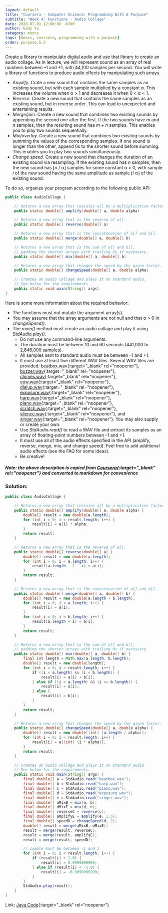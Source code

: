 ```yaml
---
layout: default
title: "Coursera - Computer Science: Programming With A Purpose"
subtitle: "Week 4: Functions - Audio Collage"
date: 2020-07-01 12:00:00 -0700
author: Eddy Yu
category: moocs
tags: [moocs, coursera, programming with a purpose]
order: purpose.5.3
---
```


Create a library to manipulate digital audio and use that library to create an 
audio collage. As in lecture, we will represent sound as an array of real 
numbers between –1 and +1, with 44,100 samples per second. You will write a 
library of functions to produce audio effects by manipulating such arrays.

* _Amplify._ Crate a new sound that contains the same samples as an existing 
  sound, but with each sample multiplied by a constant α. This increases the 
  volume when α > 1 and decreases it when 0 < α < 1.
* _Reverse._ Create a new sound that contains the same samples as an existing 
  sound, but in reverse order. This can lead to unexpected and entertaining 
  results.
* _Merge/join._ Create a new sound that combines two existing sounds by 
  appending the second one after the first. If the two sounds have _m_ and 
  _n_ samples, then the resulting sound has _m + n_ samples. This enables you 
  to play two sounds sequentially.
* _Mix/overlay._ Create a new sound that combines two existing sounds by 
  summing the values of the corresponding samples. If one sound is longer than 
  the other, append 0s to the shorter sound before summing. This enables you 
  to play two sounds simultaneously.
* _Change speed._ Create a new sound that changes the duration of an existing 
  sound via resampling. If the existing sound has _n_ samples, then the new 
  sound has ⌊_n_ / α⌋ samples for some constant α > 0, with sample _i_ of the new 
  sound having the same amplitude as sample ⌊_i_ α⌋ of the existing sound.
  
To do so, organize your program according to the following public API:  

```java
public class AudioCollage {

    // Returns a new array that rescales a[] by a multiplicative factor of alpha.
    public static double[] amplify(double[] a, double alpha)

    // Returns a new array that is the reverse of a[].
    public static double[] reverse(double[] a)

    // Returns a new array that is the concatenation of a[] and b[].
    public static double[] merge(double[] a, double[] b)

    // Returns a new array that is the sum of a[] and b[],
    // padding the shorter arrays with trailing 0s if necessary.
    public static double[] mix(double[] a, double[] b)

    // Returns a new array that changes the speed by the given factor.
    public static double[] changeSpeed(double[] a, double alpha)

    // Creates an audio collage and plays it on standard audio.
    // See below for the requirements.
    public static void main(String[] args)
}
```

Here is some more information about the required behavior:

* The functions must not mutate the argument array(s).
* You may assume that the array arguments are not null and that α > 0 in 
  _changeSpeed()_.
* The _main()_ method must create an audio collage and play it using 
  _StdAudio.play()_.
  * Do not use any command-line arguments.
  * The duration must be between 10 and 60 seconds (441,000 to 2,646,000 samples).
  * All samples sent to standard audio must be between –1 and +1.
  * It must use at least five different WAV files. Several WAV files are provided:
  [beatbox.wav](https://github.com/eddycyu/programming-with-a-purpose/blob/master/data/beatbox.wav){:target="_blank" rel="noopener"},
  [buzzer.wav](https://github.com/eddycyu/programming-with-a-purpose/blob/master/data/beatbox.wav){:target="_blank" rel="noopener"},
  [chimes.wav](https://github.com/eddycyu/programming-with-a-purpose/blob/master/data/beatbox.wav){:target="_blank" rel="noopener"},
  [cow.wav](https://github.com/eddycyu/programming-with-a-purpose/blob/master/data/beatbox.wav){:target="_blank" rel="noopener"},
  [dialup.wav](https://github.com/eddycyu/programming-with-a-purpose/blob/master/data/beatbox.wav){:target="_blank" rel="noopener"},
  [exposure.wav](https://github.com/eddycyu/programming-with-a-purpose/blob/master/data/beatbox.wav){:target="_blank" rel="noopener"},
  [harp.wav](https://github.com/eddycyu/programming-with-a-purpose/blob/master/data/beatbox.wav){:target="_blank" rel="noopener"},
  [piano.wav](https://github.com/eddycyu/programming-with-a-purpose/blob/master/data/beatbox.wav){:target="_blank" rel="noopener"},
  [scratch.wav](https://github.com/eddycyu/programming-with-a-purpose/blob/master/data/beatbox.wav){:target="_blank" rel="noopener"},
  [silence.wav](https://github.com/eddycyu/programming-with-a-purpose/blob/master/data/beatbox.wav){:target="_blank" rel="noopener"}, and
  [singer.wav](https://github.com/eddycyu/programming-with-a-purpose/blob/master/data/beatbox.wav){:target="_blank" rel="noopener"}.
  You may also supply or create your own.
  * Use _StdAudio.read()_ to read a WAV file and extract its samples as an 
    array of floating-point numbers between –1 and +1.
  * It must use all of the audio effects specified in the API (amplify, 
    reverse, merge, mix, and change speed). Feel free to add additional audio 
    effects (see the FAQ for some ideas).
  * Be creative!
  
##### Note: the above description is copied from [Coursera](https://coursera.cs.princeton.edu/introcs/assignments/functions/specification.php){:target="_blank" rel="noopener"} and converted to markdown for convenience

### Solution:
```java
public class AudioCollage {

    // Returns a new array that rescales a[] by a multiplicative factor of alpha.
    public static double[] amplify(double[] a, double alpha) {
        double[] result = new double[a.length];
        for (int i = 0; i < result.length; i++) {
            result[i] = a[i] * alpha;
        }
        return result;
    }

    // Returns a new array that is the reverse of a[].
    public static double[] reverse(double[] a) {
        double[] result = new double[a.length];
        for (int i = 0; i < a.length; i++) {
            result[a.length - 1 - i] = a[i];
        }
        return result;
    }

    // Returns a new array that is the concatenation of a[] and b[].
    public static double[] merge(double[] a, double[] b) {
        double[] result = new double[a.length + b.length];
        for (int i = 0; i < a.length; i++) {
            result[i] = a[i];
        }
        for (int i = 0; i < b.length; i++) {
            result[a.length + i] = b[i];
        }
        return result;
    }

    // Returns a new array that is the sum of a[] and b[],
    // padding the shorter arrays with trailing 0s if necessary.
    public static double[] mix(double[] a, double[] b) {
        final int length = Math.max(a.length, b.length);
        double[] result = new double[length];
        for (int i = 0; i < result.length; i++) {
            if ((i < a.length) && (i < b.length)) {
                result[i] = a[i] + b[i];
            } else if ((i < a.length) && (i >= b.length)) {
                result[i] = a[i];
            } else {
                result[i] = b[i];
            }
        }
        return result;
    }

    // Returns a new array that changes the speed by the given factor.
    public static double[] changeSpeed(double[] a, double alpha) {
        double[] result = new double[(int) (a.length / alpha)];
        for (int i = 0; i < result.length; i++) {
            result[i] = a[(int) (i * alpha)];
        }
        return result;
    }

    // Creates an audio collage and plays it on standard audio.
    // See below for the requirements.
    public static void main(String[] args) {
        final double[] a = StdAudio.read("beatbox.wav");
        final double[] b = StdAudio.read("harp.wav");
        final double[] c = StdAudio.read("piano.wav");
        final double[] d = StdAudio.read("exposure.wav");
        final double[] e = StdAudio.read("singer.wav");
        final double[] aMixB = mix(a, b);
        final double[] dMixE = mix(d, e);
        final double[] reverseC = reverse(c);
        final double[] amplifyE = amplify(e, 1.5);
        final double[] speedD = changeSpeed(d, 2);
        double[] result = merge(aMixB, dMixE);
        result = merge(result, reverseC);
        result = merge(result, amplifyE);
        result = merge(result, speedD);

        // sample must be between -1 and 1
        for (int i = 0; i < result.length; i++) {
            if (result[i] > 1.0) {
                result[i] = 0.9999999999;
            } else if (result[i] < -1.0) {
                result[i] = -0.9999999999;
            }
        }
        StdAudio.play(result);
    }
}
``` 
Link: [Java Code](https://github.com/eddycyu/programming-with-a-purpose/blob/master/src/AudioCollage.java){:target="_blank" rel="noopener"}
